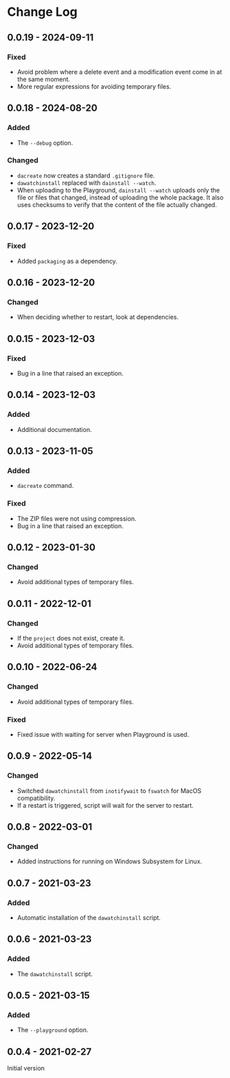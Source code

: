 # Change Log

## 0.0.19 - 2024-09-11

### Fixed
- Avoid problem where a delete event and a modification event come in
  at the same moment.
- More regular expressions for avoiding temporary files.

## 0.0.18 - 2024-08-20

### Added
- The `--debug` option.

### Changed
- `dacreate` now creates a standard `.gitignore` file.
- `dawatchinstall` replaced with `dainstall --watch`.
- When uploading to the Playground, `dainstall --watch` uploads only
  the file or files that changed, instead of uploading the whole
  package. It also uses checksums to verify that the content of the
  file actually changed.

## 0.0.17 - 2023-12-20

### Fixed
- Added `packaging` as a dependency.

## 0.0.16 - 2023-12-20

### Changed
- When deciding whether to restart, look at dependencies.

## 0.0.15 - 2023-12-03

### Fixed
- Bug in a line that raised an exception.

## 0.0.14 - 2023-12-03

### Added
- Additional documentation.

## 0.0.13 - 2023-11-05

### Added
- `dacreate` command.

### Fixed
- The ZIP files were not using compression.
- Bug in a line that raised an exception.

## 0.0.12 - 2023-01-30

### Changed
- Avoid additional types of temporary files.

## 0.0.11 - 2022-12-01

### Changed
- If the `project` does not exist, create it.
- Avoid additional types of temporary files.

## 0.0.10 - 2022-06-24

### Changed
- Avoid additional types of temporary files.

### Fixed
- Fixed issue with waiting for server when Playground is used.

## 0.0.9 - 2022-05-14

### Changed
- Switched `dawatchinstall` from `inotifywait` to `fswatch` for MacOS
  compatibility.
- If a restart is triggered, script will wait for the server to restart.

## 0.0.8 - 2022-03-01

### Changed
- Added instructions for running on Windows Subsystem for Linux.

## 0.0.7 - 2021-03-23

### Added
- Automatic installation of the `dawatchinstall` script.

## 0.0.6 - 2021-03-23

### Added
- The `dawatchinstall` script.

## 0.0.5 - 2021-03-15

### Added
- The `--playground` option.

## 0.0.4 - 2021-02-27

Initial version
